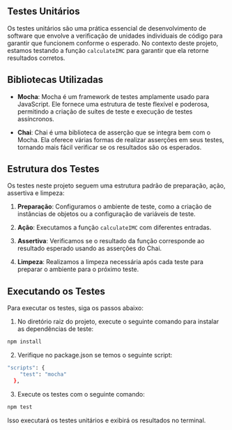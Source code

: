 ## Testes Unitários

Os testes unitários são uma prática essencial de desenvolvimento de software que envolve a verificação de unidades individuais de código para garantir que funcionem conforme o esperado. No contexto deste projeto, estamos testando a função `calculateIMC` para garantir que ela retorne resultados corretos.

## Bibliotecas Utilizadas

- **Mocha**: Mocha é um framework de testes amplamente usado para JavaScript. Ele fornece uma estrutura de teste flexível e poderosa, permitindo a criação de suítes de teste e execução de testes assíncronos.

- **Chai**: Chai é uma biblioteca de asserção que se integra bem com o Mocha. Ela oferece várias formas de realizar asserções em seus testes, tornando mais fácil verificar se os resultados são os esperados.

## Estrutura dos Testes

Os testes neste projeto seguem uma estrutura padrão de preparação, ação, assertiva e limpeza:

1. **Preparação**: Configuramos o ambiente de teste, como a criação de instâncias de objetos ou a configuração de variáveis de teste.

2. **Ação**: Executamos a função `calculateIMC` com diferentes entradas.

3. **Assertiva**: Verificamos se o resultado da função corresponde ao resultado esperado usando as asserções do Chai.

4. **Limpeza**: Realizamos a limpeza necessária após cada teste para preparar o ambiente para o próximo teste.

## Executando os Testes

Para executar os testes, siga os passos abaixo:

1. No diretório raiz do projeto, execute o seguinte comando para instalar as dependências de teste:

```bash
npm install
```

2. Verifique no package.json se temos o seguinte script:

```bash
"scripts": {
    "test": "mocha"
  },
```


3. Execute os testes com o seguinte comando:

```bash
npm test
```


Isso executará os testes unitários e exibirá os resultados no terminal.

